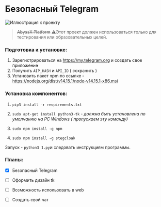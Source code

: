 
# Безопасный Telegram 
![Иллюстрация к проекту](https://github.com/r0664n77/telegramvisit/blob/master/4d53c9a69f71e169f2cb4.jpg)

> ~~AbyssX Platform~~
⚠️Этот проект должен использоваться только для тестирования или образовательных целей.



### Подготовка к установке:
1. Зарегистрироваться на https://my.telegram.org и создать свое приложение
2. Получить `AIP_HASH` и `API_ID` ( сохранить )
3. Установить пакет npm по ссылке - https://nodejs.org/dist/v14.15.1/node-v14.15.1-x86.msi


### Установка компонентов:

1. `pip3 install -r requirements.txt`

2. `sudo apt-get install python3-tk` - _должна быть установлена по умолчанию на PC Windows ( пропускаем эту команду)_
 
3. `sudo npm install -g npm`

4. `sudo npm install -g stegcloak`

Запуск - `python3 1.py`и следовать инструкциям программы.

### Планы:
- [X] Безопасный Telegram
- [ ] Оформить дизайн tk
- [ ] Возможность использовать в web
- [ ] Создать свой чат


  
